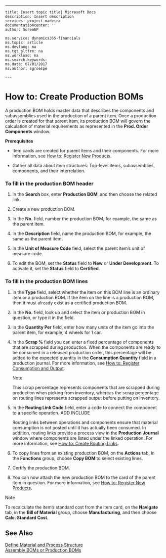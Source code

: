 ---
    title: Insert topic title| Microsoft Docs
    description: Insert description
    services: project-madeira
    documentationcenter: ''
    author: SorenGP

    ms.service: dynamics365-financials
    ms.topic: article
    ms.devlang: na
    ms.tgt_pltfrm: na
    ms.workload: na
    ms.search.keywords:
    ms.date: 07/01/2017
    ms.author: sgroespe

    ---
# How to: Create Production BOMs
A production BOM holds master data that describes the components and subassemblies used in the production of a parent item. Once a production order is created for that parent item, its production BOM will govern the calculation of material requirements as represented in the **Prod. Order Components** window.  
  
 **Prerequisites**  
  
-   Item cards are created for parent items and their components. For more information, see [How to: Register New Products](../DesignAndEngineering/how-to-register-new-products.md).  
  
-   Gather all data about item structures: Top\-level items, subassemblies, components, and their interrelation.  
  
### To fill in the production BOM header  
  
1.  In the **Search** box, enter **Production BOM**, and then choose the related link.  
  
2.  Create a new production BOM.  
  
3.  In the **No.** field, number the production BOM, for example, the same as the parent item.  
  
4.  In the **Description** field, name the production BOM, for example, the same as the parent item.  
  
5.  In the **Unit of Measure Code** field, select the parent item’s unit of measure code.  
  
6.  To edit the BOM, set the **Status** field to **New** or **Under Development**. To activate it, set the **Status** field to **Certified**.  
  
### To fill in the production BOM lines  
  
1.  In the **Type** field, select whether the item on this BOM line is an ordinary item or a production BOM. If the item on the line is a production BOM, then it must already exist as a certified production BOM.  
  
2.  In the **No.** field, look up and select the item or production BOM in question, or type it in the field.  
  
3.  In the **Quantity Per** field, enter how many units of the item go into the parent item, for example, 4 wheels for 1 car.  
  
4.  In the **Scrap %** field you can enter a fixed percentage of components that are scrapped during production. When the components are ready to be consumed in a released production order, this percentage will be added to the expected quantity in the **Consumption Quantity** field in a production journal. For more information, see [How to: Register Consumption and Output](../Production/how-to-register-consumption-and-output.md).  
  
    > [!NOTE]  
    >  This scrap percentage represents components that are scrapped during production when picking from inventory, whereas the scrap percentage on routing lines represents scrapped output before putting on inventory.  
  
5.  In the **Routing Link Code** field, enter a code to connect the component to a specific operation. ADD INCLUDE<!--[!INCLUDE[bp_choose_columns](../DesignAndEngineering/includes/bp_choose_columns_md.md)]-->  
  
     Routing links between operations and components ensure that material consumption is not posted until it has actually been consumed. In addition, routing links provide a process view in the **Production Journal** window where components are listed under the linked operation. For more information, see [How to: Create Routing Links](../DesignAndEngineering/how-to-create-routing-links.md).  
  
6.  To copy lines from an existing production BOM, on the **Actions** tab, in the **Functions** group, choose **Copy BOM** to select existing lines.  
  
7.  Certify the production BOM.  
  
8.  You can now attach the new production BOM to the card of the parent item in question. For more information, see [How to: Register New Products](../DesignAndEngineering/how-to-register-new-products.md).  
  
> [!NOTE]  
>  To recalculate the item’s standard cost from the item card, on the **Navigate** tab, in the **Bill of Material** group, choose **Manufacturing**, and then choose **Calc. Standard Cost**.  
  
## See Also  
 [Define Material and Process Structure](../DesignAndEngineering/define-material-and-process-structure.md)   
 [Assembly BOMs or Production BOMs](../DesignAndEngineering/assembly-boms-or-production-boms.md)